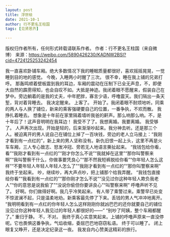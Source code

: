 ```yaml
---
layout: post
title: 浮世绘
date: 2021-10-1
author: 行不更名王柱国
tags: [见贤思齐]

---
```


版权归作者所有，任何形式转载请联系作者。
作者：行不更名王柱国（来自微博）
来源：https://weibo.com/5890426230/KADNW2BSI?cid=4724125253242454

我一直喜欢卧铺车厢。绝大多数情况下我的睡眠质量都很好，喜欢摇摇晃晃，一觉睡到目的地的感觉。
今晚，入睡两小时醒了三次。
很不幸，睡在我上铺的兄弟打呼。
那轰鸣顺着壁板震到我的耳边，车厢的震动在压制下已全无声息，不，即便大自然的霹雳得知，也会自叹不如。大抵是神迹。我闭着眼不愿醒来，假装自己在梦中。旁边躺着的是我的丈夫，中年肥胖，寡言少语，呼噜震天。我们隔出一条天堑，背对着背睡去。
我决定醒来。
上客了。
开始了。我闭着眼不耐烦地听。同乘的两人与人换了铺位，新来的乘客强硬要自己的位置，一番争执，不欢而散。
我挣扎着睡去。
想象是十年前在家里隔着墙听我爸的鼾声。那么响那么响。不，是十年后了！这声音明明在我耳边！
我受不了了。我想离婚。我要离婚。
我受够了。
人声再次出现。开始是轻的，后来渐渐吵起来。我分神去听。还是那三个人。被迫离开的男人说自己在铺位上掉了一百块钱，旁边的老人立马接上：“我刚才看到有一点红的”，新上来的男人坚称没有。新仇旧恨一起上头，这里不再是火车车厢，三人专心致志、怒发冲冠、旁若无人地语言撕扯起来。
“我钱包给你看，看”“我刚才看到有一点红的”“刚才你怎么不说”“我就掉在这里”“那你叫警察来啊”“我叫警察干什么，你做事要凭良心”“那不然我短裤脱给你看”“你年轻人怎么这样”“不要年轻人年轻人年轻人怎么了”“我刚才看到有一点红的”“那你叫警察来啊”
我终于坐起来。
吵，继续吵，再大声点吵，把上铺那个给我弄醒。
“我钱包直接给你看”“我看到有一点红的”“那你刚才怎么不说”“没见过你这种年轻人欺负我老人”“你的意思是说我偷了”“没说你偷但你要讲良心”“叫警察来啊”
呼噜声听不见了。
好啊。你们做得好啊。我几乎冷笑起来。
有人带了乘警过来。乘警早已处变不惊波澜不起，只是温柔地劝。新乘客最先停了下来。丢钱的男人气冲冲地离开。
“我明明看到有一点红的你年轻人怎么这样刚刚你就凶巴巴的还你就要自己的铺位没见过你这种年轻人我见过的年轻人都很好的——”
“别吵了阿姨，整个车厢都醒了。”
重归于静。
不，不对。
我终于真心实意笑起来。上铺的呼噜声原来一直没停呢。它也畏惧这番争执，气焰收缩，委屈巴巴地窃窃私语。
终于可以睡了。
闭上眼复又睁开，还是决定纪录这一夜。
我发自内心赞美这精彩的旅行。